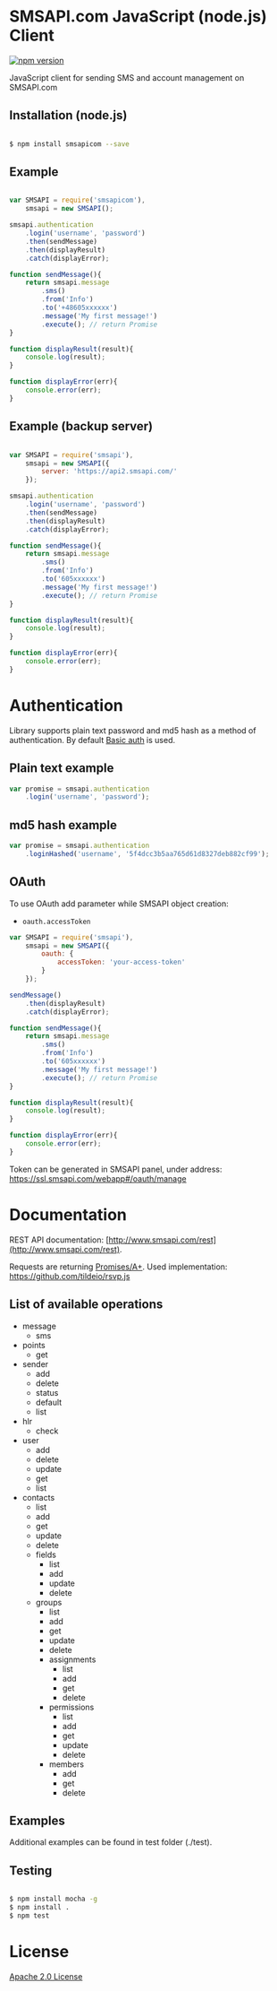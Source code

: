 # SMSAPI.com JavaScript (node.js) Client

[![npm version](https://badge.fury.io/js/smsapicom.svg)](http://badge.fury.io/js/smsapicom)

JavaScript client for sending SMS and account management on SMSAPI.com

## Installation (node.js)

```bash

$ npm install smsapicom --save

```

## Example

```javascript

var SMSAPI = require('smsapicom'),
    smsapi = new SMSAPI();

smsapi.authentication
    .login('username', 'password')
    .then(sendMessage)
    .then(displayResult)
    .catch(displayError);

function sendMessage(){
    return smsapi.message
        .sms()
        .from('Info')
        .to('+48605xxxxxx')
        .message('My first message!')
        .execute(); // return Promise
}

function displayResult(result){
    console.log(result);
}

function displayError(err){
    console.error(err);
}

```

## Example (backup server)

```javascript

var SMSAPI = require('smsapi'),
    smsapi = new SMSAPI({
    	server: 'https://api2.smsapi.com/'
    });

smsapi.authentication
    .login('username', 'password')
    .then(sendMessage)
    .then(displayResult)
    .catch(displayError);

function sendMessage(){
    return smsapi.message
        .sms()
        .from('Info')
        .to('605xxxxxx')
        .message('My first message!')
        .execute(); // return Promise
}

function displayResult(result){
    console.log(result);
}

function displayError(err){
    console.error(err);
}

```

# Authentication

Library supports plain text password and md5 hash as a method of authentication. By default [Basic auth](https://en.wikipedia.org/wiki/Basic_access_authentication) is used.

## Plain text example

```javascript
var promise = smsapi.authentication
    .login('username', 'password');
```

## md5 hash example

```javascript
var promise = smsapi.authentication
    .loginHashed('username', '5f4dcc3b5aa765d61d8327deb882cf99');
```

## OAuth

To use OAuth add parameter while SMSAPI object creation:

* `oauth.accessToken`

```javascript
var SMSAPI = require('smsapi'),
    smsapi = new SMSAPI({
        oauth: {
            accessToken: 'your-access-token'
        }
    });

sendMessage()
    .then(displayResult)
    .catch(displayError);

function sendMessage(){
    return smsapi.message
        .sms()
        .from('Info')
        .to('605xxxxxx')
        .message('My first message!')
        .execute(); // return Promise
}

function displayResult(result){
    console.log(result);
}

function displayError(err){
    console.error(err);
}
```

Token can be generated in SMSAPI panel, under address: https://ssl.smsapi.com/webapp#/oauth/manage

# Documentation

REST API documentation: [http://www.smsapi.com/rest](http://www.smsapi.com/rest).

Requests are returning [Promises/A+](https://promisesaplus.com). Used implementation: https://github.com/tildeio/rsvp.js

## List of available operations

* message
    * sms
* points
    * get
* sender
    * add
    * delete
    * status
    * default
    * list
* hlr
    * check
* user
    * add
    * delete
    * update
    * get
    * list
* contacts
    * list
    * add
    * get
    * update
    * delete
    * fields
        * list
        * add
        * update
        * delete
    * groups
        * list
        * add
        * get
        * update
        * delete
        * assignments
            * list
            * add
            * get
            * delete
        * permissions
            * list
            * add
            * get
            * update
            * delete
        * members
            * add
            * get
            * delete

## Examples

Additional examples can be found in test folder (./test).

## Testing

```bash

$ npm install mocha -g
$ npm install .
$ npm test

```

# License

[Apache 2.0 License](LICENSE)
